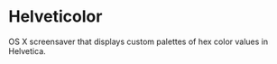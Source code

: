 Helveticolor
============

OS X screensaver that displays custom palettes of hex color values in Helvetica. 